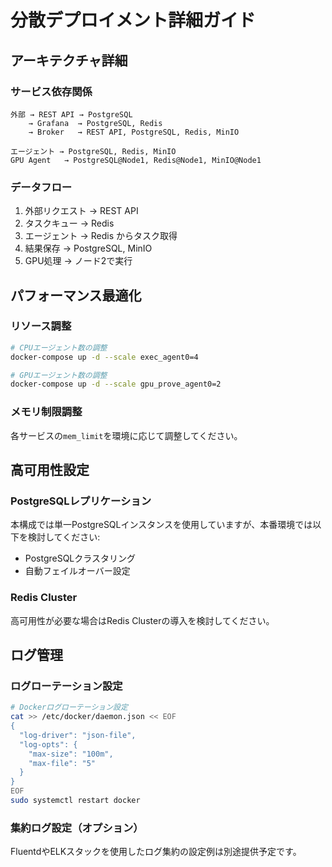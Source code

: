 # 分散デプロイメント詳細ガイド

## アーキテクチャ詳細

### サービス依存関係
```
外部 → REST API → PostgreSQL
    → Grafana  → PostgreSQL, Redis
    → Broker   → REST API, PostgreSQL, Redis, MinIO
    
エージェント → PostgreSQL, Redis, MinIO
GPU Agent   → PostgreSQL@Node1, Redis@Node1, MinIO@Node1
```

### データフロー
1. 外部リクエスト → REST API
2. タスクキュー → Redis
3. エージェント → Redis からタスク取得
4. 結果保存 → PostgreSQL, MinIO
5. GPU処理 → ノード2で実行

## パフォーマンス最適化

### リソース調整
```bash
# CPUエージェント数の調整
docker-compose up -d --scale exec_agent0=4

# GPUエージェント数の調整  
docker-compose up -d --scale gpu_prove_agent0=2
```

### メモリ制限調整
各サービスの`mem_limit`を環境に応じて調整してください。

## 高可用性設定

### PostgreSQLレプリケーション
本構成では単一PostgreSQLインスタンスを使用していますが、本番環境では以下を検討してください:
- PostgreSQLクラスタリング
- 自動フェイルオーバー設定

### Redis Cluster
高可用性が必要な場合はRedis Clusterの導入を検討してください。

## ログ管理

### ログローテーション設定
```bash
# Dockerログローテーション設定
cat >> /etc/docker/daemon.json << EOF
{
  "log-driver": "json-file",
  "log-opts": {
    "max-size": "100m",
    "max-file": "5"
  }
}
EOF
sudo systemctl restart docker
```

### 集約ログ設定（オプション）
FluentdやELKスタックを使用したログ集約の設定例は別途提供予定です。